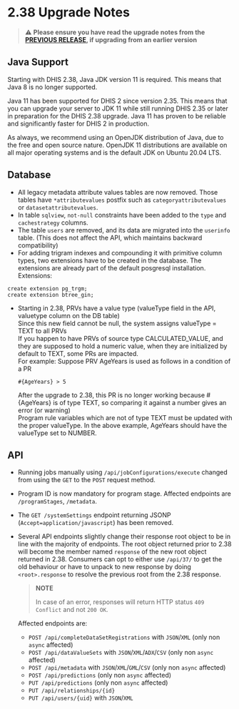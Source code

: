 # 2.38 Upgrade Notes

> :warning: **Please ensure you have read the upgrade notes from the [PREVIOUS RELEASE](../2.37/README.md), if upgrading from an earlier version**

## Java Support

Starting with DHIS 2.38, Java JDK version 11 is required. This means that Java 8 is no longer supported.

Java 11 has been supported for DHIS 2 since version 2.35. This means that you can upgrade your server to JDK 11 while still running DHIS 2.35 or later in preparation for the DHIS 2.38 upgrade. Java 11 has proven to be reliable and significantly faster for DHIS 2 in production.

As always, we recommend using an OpenJDK distribution of Java, due to the free and open source nature. OpenJDK 11 distributions are available on all major operating systems and is the default JDK on Ubuntu 20.04 LTS.

## Database

- All legacy metadata attribute values tables are now removed. Those tables have `*attributevalues` postfix such as `categoryattributevalues` or `datasetattributevalues`.
- In table `sqlview`, `not-null` constraints have been added to the `type` and `cachestrategy` columns.
- The table `users` are removed, and its data are migrated into the `userinfo` table. (This does not affect the API, which maintains backward compatibility)
- For adding trigram indexes and compounding it with primitive column types, two extensions have to be created in the database. The extensions are already part of the default posgresql installation. Extensions:
 ```
 create extension pg_trgm;
 create extension btree_gin;
 ```
- Starting in 2.38, PRVs have a value type (valueType field in the API, valuetype column on the DB table)  
  Since this new field cannot be null, the system assigns valueType = TEXT to all PRVs  
  If you happen to have PRVs of source type CALCULATED_VALUE, and they are supposed to hold a numeric value, when they are initialized by default to TEXT, some PRs are impacted.  
  For example:
  Suppose PRV AgeYears is used as follows in a condition of a PR
  ```
  #{AgeYears} > 5
  ```
  After the upgrade to 2.38, this PR is no longer working because #{AgeYears} is of type TEXT, so comparing it against a number gives an error (or warning)  
  Program rule variables which are not of type TEXT must be updated with the proper valueType.  In the above example, AgeYears should have the valueType set to NUMBER.


## API

- Running jobs manually using `/api/jobConfigurations/execute` changed from using the `GET` to the `POST` request method.
- Program ID is now mandatory for program stage. Affected endpoints are `/programStages`, `/metadata`.
- The `GET /systemSettings` endpoint returning JSONP (`Accept=application/javascript`) has been removed.
- Several API endpoints slightly change their response root object to be in line with the majority of endpoints. The root object returned prior to 2.38 will become the member named `response`  of the new root object returned in 2.38. Consumers can opt to either use `/api/37/` to get the old behaviour or have to unpack to new response by doing `<root>.response` to resolve the previous root from the 2.38 response.
 
  > **NOTE**
  > 
  > In case of an error, responses will return HTTP status `409 Conflict` and not `200 OK`.
  
  Affected endpoints are:

  - `POST /api/completeDataSetRegistrations` with `JSON`/`XML` (only non 
   `async` affected)
  - `POST /api/dataValueSets` with `JSON`/`XML`/`ADX`/`CSV` (only non `async` affected)
  - `POST /api/metadata` with `JSON`/`XML`/`GML`/`CSV` (only non `async` affected)
  - `POST /api/predictions` (only non `async` affected)
  - `PUT /api/predictions` (only non `async` affected)
  - `PUT /api/relationships/{id}`
  - `PUT /api/users/{uid}` with `JSON`/`XML`

